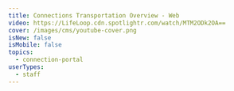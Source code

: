 ```yaml
---
title: Connections Transportation Overview - Web
video: https://LifeLoop.cdn.spotlightr.com/watch/MTM2ODk2OA==
cover: /images/cms/youtube-cover.png
isNew: false
isMobile: false
topics:
  - connection-portal
userTypes:
  - staff
---
```

